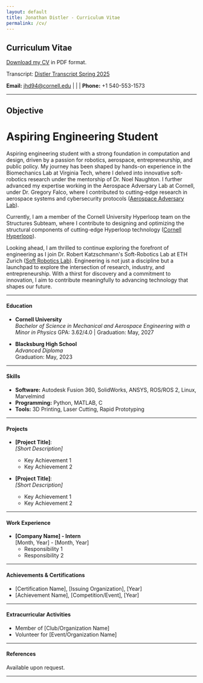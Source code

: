 ```yaml
---
layout: default
title: Jonathan Distler - Curriculum Vitae
permalink: /cv/
---
```

## Curriculum Vitae

[Download my CV](https://github.com/user-attachments/files/19951278/Jonathan.Distler.CV.pdf) in PDF format.

Transcript:
[Distler Transcript Spring 2025](https://github.com/user-attachments/files/19951280/Jonathan_Distler_Transcript_25.pdf)



**Email:** [jhd94@cornell.edu](mailto:netID@cornell.edu) | | | **Phone:** +1 540-553-1573

---

## Objective

# Aspiring Engineering Student

Aspiring engineering student with a strong foundation in computation and design, driven by a passion for robotics, aerospace, entrepreneurship, and public policy. My journey has been shaped by hands-on experience in the Biomechanics Lab at Virginia Tech, where I delved into innovative soft-robotics research under the mentorship of Dr. Noel Naughton. I further advanced my expertise working in the Aerospace Adversary Lab at Cornell, under Dr. Gregory Falco, where I contributed to cutting-edge research in aerospace systems and cybersecurity protocols ([Aerospace Adversary Lab](https://aerospaceadversary.org/)).

Currently, I am a member of the Cornell University Hyperloop team on the Structures Subteam, where I contribute to designing and optimizing the structural components of cutting-edge Hyperloop technology ([Cornell Hyperloop](https://www.cornellhyperloop.com/)).

Looking ahead, I am thrilled to continue exploring the forefront of engineering as I join Dr. Robert Katzschmann's Soft-Robotics Lab at ETH Zurich ([Soft Robotics Lab](https://srl.ethz.ch/)). Engineering is not just a discipline but a launchpad to explore the intersection of research, industry, and entrepreneurship. With a thirst for discovery and a commitment to innovation, I aim to contribute meaningfully to advancing technology that shapes our future.


---

#### Education
- **Cornell University**  
  *Bachelor of Science in Mechanical and Aerospace Engineering*
  *with a Minor in Physics*
  GPA: 3.62/4.0 | Graduation: May, 2027

- **Blacksburg High School**  
  *Advanced Diploma*  
  Graduation: May, 2023

---

#### Skills
- **Software:** Autodesk Fusion 360, SolidWorks, ANSYS, ROS/ROS 2, Linux, Marvelmind
- **Programming:** Python, MATLAB, C
- **Tools:** 3D Printing, Laser Cutting, Rapid Prototyping

---

#### Projects
- **[Project Title]**:  
  *[Short Description]*  
  - Key Achievement 1  
  - Key Achievement 2  

- **[Project Title]**:  
  *[Short Description]*  
  - Key Achievement 1  
  - Key Achievement 2  

---

#### Work Experience
- **[Company Name] - Intern**  
  [Month, Year] - [Month, Year]  
  - Responsibility 1  
  - Responsibility 2  

---

#### Achievements & Certifications
- [Certification Name], [Issuing Organization], [Year]  
- [Achievement Name], [Competition/Event], [Year]  

---

#### Extracurricular Activities
- Member of [Club/Organization Name]  
- Volunteer for [Event/Organization Name]  

---

#### References
Available upon request.

---
